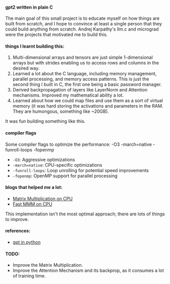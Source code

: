 #### gpt2 written in plain C

The main goal of this small project is to educate myself on how things are built from scratch, and I hope to convince at least a single person that they could build anything from scratch. Andrej Karpathy's llm.c and micrograd were the projects that motivated me to build this.

#### things I learnt building this:

1. Multi-dimensional arrays and tensors are just simple 1-dimensional arrays but with strides enabling us to access rows and columns in the desired way.
2. Learned a lot about the C language, including memory management, parallel processing, and memory access patterns. This is just the second thing I built in C, the first one being a basic password manager.
3. Derived backpropagation of layers like LayerNorm and Attention mechanisms. Improved my mathematical ability a lot.
4. Learned about how we could map files and use them as a sort of virtual memory (it was hard storing the activations and parameters in the RAM. They are humongous, something like ~20GB).

It was fun building something like this.

#### compiler flags

Some compiler flags to optimize the performance: -O3 -march=native -funroll-loops -fopenmp

- `-O3`: Aggressive optimizations
- `-march=native`: CPU-specific optimizations
- `-funroll-loops`: Loop unrolling for potential speed improvements
- `-fopenmp`: OpenMP support for parallel processing

#### blogs that helped me a lot:
- [Matrix Multiplication on CPU](https://marek.ai/matrix-multiplication-on-cpu.html)
- [Fast MMM on CPU](https://siboehm.com/articles/22/Fast-MMM-on-CPU)

This implementation isn't the most optimal approach; there are lots of things to improve.

#### references:
- [gpt in python](https://github.com/shaRk-033/GPT_MINI)

#### TODO:
- Improve the Matrix Multiplication.
- Improve the Attention Mechanism and its backprop, as it consumes a lot of training time.
